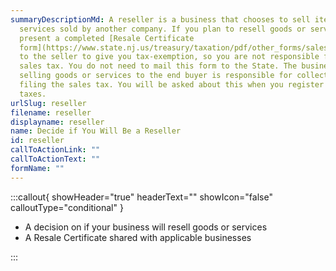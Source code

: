 ```yaml
---
summaryDescriptionMd: A reseller is a business that chooses to sell items or
  services sold by another company. If you plan to resell goods or services,
  present a completed [Resale Certificate
  form](https://www.state.nj.us/treasury/taxation/pdf/other_forms/sales/st3.pdf)
  to the seller to give you tax-exemption, so you are not responsible for paying
  sales tax. You do not need to mail this form to the State. The business
  selling goods or services to the end buyer is responsible for collecting and
  filing the sales tax. You will be asked about this when you register for
  taxes.
urlSlug: reseller
filename: reseller
displayname: reseller
name: Decide if You Will Be a Reseller
id: reseller
callToActionLink: ""
callToActionText: ""
formName: ""
---
```

:::callout{ showHeader="true" headerText="" showIcon="false" calloutType="conditional" }

- A decision on if your business will resell goods or services
- A Resale Certificate shared with applicable businesses

:::